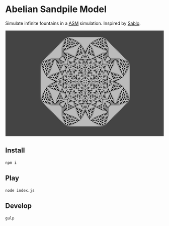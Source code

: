 # Abelian Sandpile Model
Simulate infinite fountains in a [ASM](http://en.wikipedia.org/wiki/Abelian_sandpile_model) simulation. Inspired by [Sablo](http://www.disportium.com/index.html#sablo).

![](screenshot.png)

## Install

   ```
npm i
   ```

## Play

   ```
node index.js
   ```

## Develop

   ```
gulp
   ```
